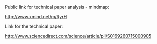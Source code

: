 Public link for technical paper analysis - mindmap:

http://www.xmind.net/m/RyrH

Link for the technical paper:

http://www.sciencedirect.com/science/article/pii/S0169260715000905


